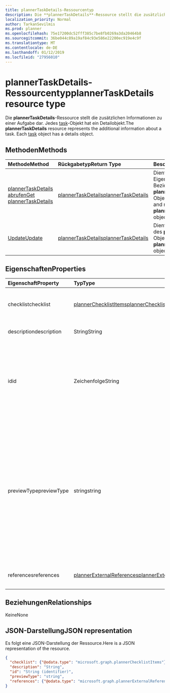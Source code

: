 ```yaml
---
title: plannerTaskDetails-Ressourcentyp
description: Die **plannerTaskDetails**-Ressource stellt die zusätzlichen Informationen zu einer Aufgabe dar. Jedes task-Objekt hat ein Detailobjekt.
localization_priority: Normal
author: TarkanSevilmis
ms.prod: planner
ms.openlocfilehash: 75e17200dc52fff385c7be8fb0269a3da20464b8
ms.sourcegitcommit: 36be044c89a19af84c93e586e22200ec919e4c9f
ms.translationtype: MT
ms.contentlocale: de-DE
ms.lasthandoff: 01/12/2019
ms.locfileid: "27956010"
---
```

# <a name="plannertaskdetails-resource-type"></a><span data-ttu-id="943c0-104">plannerTaskDetails-Ressourcentyp</span><span class="sxs-lookup"><span data-stu-id="943c0-104">plannerTaskDetails resource type</span></span>

<span data-ttu-id="943c0-p102">Die **plannerTaskDetails**-Ressource stellt die zusätzlichen Informationen zu einer Aufgabe dar. Jedes [task](plannertask.md)-Objekt hat ein Detailobjekt.</span><span class="sxs-lookup"><span data-stu-id="943c0-p102">The **plannerTaskDetails** resource represents the additional information about a task. Each [task](plannertask.md) object has a details object.</span></span>


## <a name="methods"></a><span data-ttu-id="943c0-107">Methoden</span><span class="sxs-lookup"><span data-stu-id="943c0-107">Methods</span></span>

| <span data-ttu-id="943c0-108">Methode</span><span class="sxs-lookup"><span data-stu-id="943c0-108">Method</span></span>           | <span data-ttu-id="943c0-109">Rückgabetyp</span><span class="sxs-lookup"><span data-stu-id="943c0-109">Return Type</span></span>    |<span data-ttu-id="943c0-110">Beschreibung</span><span class="sxs-lookup"><span data-stu-id="943c0-110">Description</span></span>|
|:---------------|:--------|:----------|
|[<span data-ttu-id="943c0-111">plannerTaskDetails abrufen</span><span class="sxs-lookup"><span data-stu-id="943c0-111">Get plannerTaskDetails</span></span>](../api/plannertaskdetails-get.md) | [<span data-ttu-id="943c0-112">plannerTaskDetails</span><span class="sxs-lookup"><span data-stu-id="943c0-112">plannerTaskDetails</span></span>](plannertaskdetails.md) |<span data-ttu-id="943c0-113">Dient zum Lesen der Eigenschaften und Beziehungen eines **plannerTaskDetails**-Objekts.</span><span class="sxs-lookup"><span data-stu-id="943c0-113">Read properties and relationships of **plannerTaskDetails** object.</span></span>|
|[<span data-ttu-id="943c0-114">Update</span><span class="sxs-lookup"><span data-stu-id="943c0-114">Update</span></span>](../api/plannertaskdetails-update.md) | [<span data-ttu-id="943c0-115">plannerTaskDetails</span><span class="sxs-lookup"><span data-stu-id="943c0-115">plannerTaskDetails</span></span>](plannertaskdetails.md)    |<span data-ttu-id="943c0-116">Dient zum Aktualisieren des **plannerTaskDetails**-Objekts.</span><span class="sxs-lookup"><span data-stu-id="943c0-116">Update **plannerTaskDetails** object.</span></span> |

## <a name="properties"></a><span data-ttu-id="943c0-117">Eigenschaften</span><span class="sxs-lookup"><span data-stu-id="943c0-117">Properties</span></span>
| <span data-ttu-id="943c0-118">Eigenschaft</span><span class="sxs-lookup"><span data-stu-id="943c0-118">Property</span></span>     | <span data-ttu-id="943c0-119">Typ</span><span class="sxs-lookup"><span data-stu-id="943c0-119">Type</span></span>   |<span data-ttu-id="943c0-120">Beschreibung</span><span class="sxs-lookup"><span data-stu-id="943c0-120">Description</span></span>|
|:---------------|:--------|:----------|
|<span data-ttu-id="943c0-121">checklist</span><span class="sxs-lookup"><span data-stu-id="943c0-121">checklist</span></span>|[<span data-ttu-id="943c0-122">plannerChecklistItems</span><span class="sxs-lookup"><span data-stu-id="943c0-122">plannerChecklistItems</span></span>](plannerchecklistitems.md)|<span data-ttu-id="943c0-123">Die Sammlung von Checklistenelementen für die Aufgabe.</span><span class="sxs-lookup"><span data-stu-id="943c0-123">The collection of checklist items on the task.</span></span>|
|<span data-ttu-id="943c0-124">description</span><span class="sxs-lookup"><span data-stu-id="943c0-124">description</span></span>|<span data-ttu-id="943c0-125">String</span><span class="sxs-lookup"><span data-stu-id="943c0-125">String</span></span>|<span data-ttu-id="943c0-126">Beschreibung der Aufgabe.</span><span class="sxs-lookup"><span data-stu-id="943c0-126">Description of the task</span></span>|
|<span data-ttu-id="943c0-127">id</span><span class="sxs-lookup"><span data-stu-id="943c0-127">id</span></span>|<span data-ttu-id="943c0-128">Zeichenfolge</span><span class="sxs-lookup"><span data-stu-id="943c0-128">String</span></span>| <span data-ttu-id="943c0-129">Schreibgeschützt.</span><span class="sxs-lookup"><span data-stu-id="943c0-129">Read-only.</span></span> <span data-ttu-id="943c0-130">ID des die Aufgabendetails.</span><span class="sxs-lookup"><span data-stu-id="943c0-130">ID of the task details.</span></span> <span data-ttu-id="943c0-131">Es ist eine 28 Zeichen lang und Groß-/Kleinschreibung beachtet.</span><span class="sxs-lookup"><span data-stu-id="943c0-131">It is 28 characters long and case-sensitive.</span></span> <span data-ttu-id="943c0-132">[Format Validierung](planner-identifiers-disclaimer.md) erfolgt für den Dienst.</span><span class="sxs-lookup"><span data-stu-id="943c0-132">[Format validation](planner-identifiers-disclaimer.md) is done on the service.</span></span>|
|<span data-ttu-id="943c0-133">previewType</span><span class="sxs-lookup"><span data-stu-id="943c0-133">previewType</span></span>|<span data-ttu-id="943c0-134">string</span><span class="sxs-lookup"><span data-stu-id="943c0-134">string</span></span>|<span data-ttu-id="943c0-135">Hierdurch wird den Typ der Vorschau, die für den Vorgang wird angezeigt.</span><span class="sxs-lookup"><span data-stu-id="943c0-135">This sets the type of preview that shows up on the task.</span></span> <span data-ttu-id="943c0-136">Die möglichen Werte sind: `automatic`, `noPreview`, `checklist`, `description`, `reference`.</span><span class="sxs-lookup"><span data-stu-id="943c0-136">The possible values are: `automatic`, `noPreview`, `checklist`, `description`, `reference`.</span></span> <span data-ttu-id="943c0-137">Bei Festlegung auf `automatic` die angezeigte Vorschau wird von der app anzeigen den Vorgang ausgewählt.</span><span class="sxs-lookup"><span data-stu-id="943c0-137">When set to `automatic` the displayed preview is chosen by the app viewing the task.</span></span>|
|<span data-ttu-id="943c0-138">references</span><span class="sxs-lookup"><span data-stu-id="943c0-138">references</span></span>|[<span data-ttu-id="943c0-139">plannerExternalReferences</span><span class="sxs-lookup"><span data-stu-id="943c0-139">plannerExternalReferences</span></span>](plannerexternalreferences.md)|<span data-ttu-id="943c0-140">Die Sammlung der Verweise für die Aufgabe.</span><span class="sxs-lookup"><span data-stu-id="943c0-140">The collection of references on the task.</span></span>|

## <a name="relationships"></a><span data-ttu-id="943c0-141">Beziehungen</span><span class="sxs-lookup"><span data-stu-id="943c0-141">Relationships</span></span>
<span data-ttu-id="943c0-142">Keine</span><span class="sxs-lookup"><span data-stu-id="943c0-142">None</span></span>


## <a name="json-representation"></a><span data-ttu-id="943c0-143">JSON-Darstellung</span><span class="sxs-lookup"><span data-stu-id="943c0-143">JSON representation</span></span>
<span data-ttu-id="943c0-144">Es folgt eine JSON-Darstellung der Ressource.</span><span class="sxs-lookup"><span data-stu-id="943c0-144">Here is a JSON representation of the resource.</span></span>

<!--{
  "blockType": "resource",
  "optionalProperties": [],
  "baseType": "microsoft.graph.entity",
  "@odata.type": "microsoft.graph.plannerTaskDetails"
}-->

```json
{
  "checklist": {"@odata.type": "microsoft.graph.plannerChecklistItems"},
  "description": "String",
  "id": "String (identifier)",
  "previewType": "string",
  "references": {"@odata.type": "microsoft.graph.plannerExternalReferences"}
}

```

<!-- uuid: 8fcb5dbc-d5aa-4681-8e31-b001d5168d79
2015-10-25 14:57:30 UTC -->
<!-- {
  "type": "#page.annotation",
  "description": "plannerTaskDetails resource",
  "keywords": "",
  "section": "documentation",
  "tocPath": ""
}-->
